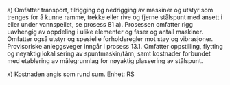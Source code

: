 a) Omfatter transport, tilrigging og nedrigging av maskiner og utstyr som trenges for å kunne ramme, trekke eller rive og fjerne stålspunt med ansett i eller under vannspeilet, se prosess 81 a). Prosessen omfatter rigg uavhengig av oppdeling i ulike elementer og faser og antall maskiner. Omfatter også utstyr og spesielle forholdsregler mot støy og vibrasjoner. Provisoriske anleggsveger inngår i prosess 13.1.
Omfatter oppstilling, flytting og nøyaktig lokalisering av spuntmaskin/tårn, samt kostnader forbundet med etablering av målegrunnlag for nøyaktig plassering av stålspunt.

x) Kostnaden angis som rund sum. Enhet: RS

